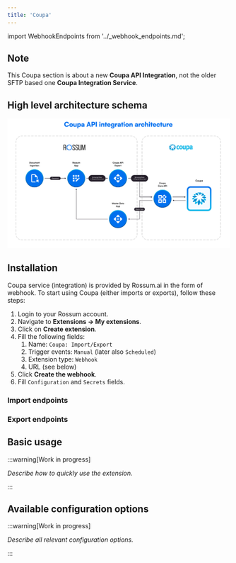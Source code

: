 ```yaml
---
title: 'Coupa'
---
```


import WebhookEndpoints from '../\_webhook_endpoints.md';

## Note

This Coupa section is about a new **Coupa API Integration**, not the older SFTP based one **Coupa Integration Service**.

## High level architecture schema

![Coupa API Integration architecture](img/coupa-api-integration-architecture.png)


## Installation

Coupa service (integration) is provided by Rossum.ai in the form of webhook. To start using Coupa (either imports or exports), follow these steps:

1. Login to your Rossum account.
1. Navigate to **Extensions → My extensions**.
1. Click on **Create extension**.
1. Fill the following fields:
   1. Name: `Coupa: Import/Export`
   1. Trigger events: `Manual` (later also `Scheduled`)
   1. Extension type: `Webhook`
   1. URL (see below)
1. Click **Create the webhook**.
1. Fill `Configuration` and `Secrets` fields.

### Import endpoints

<WebhookEndpoints
  eu1="https://elis.rossum.ai/svc/scheduled-imports/api/coupa/v1/import"
  eu2="https://shared-eu2.rossum.app/svc/scheduled-imports/api/coupa/v1/import"
/>

### Export endpoints

<WebhookEndpoints />

## Basic usage

:::warning[Work in progress]

_Describe how to quickly use the extension._

:::

## Available configuration options

:::warning[Work in progress]

_Describe all relevant configuration options._

:::
